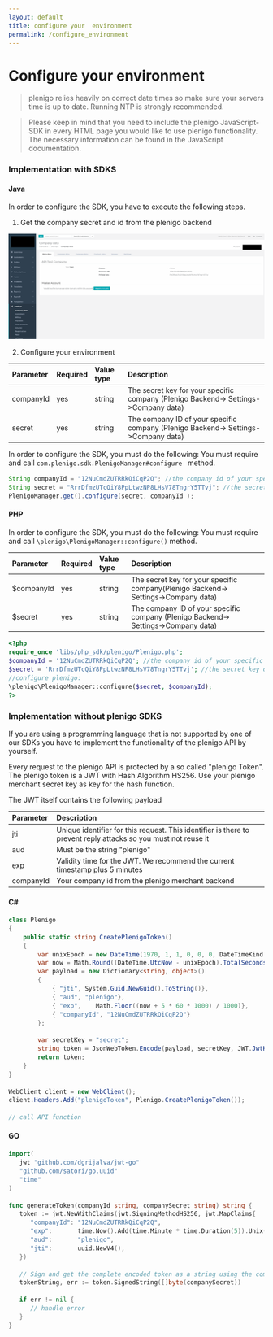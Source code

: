 ```yaml
---
layout: default
title: configure your  environment
permalink: /configure_environment
---
```


# Configure your environment 

> plenigo relies heavily on correct date times so make sure your servers time is up to date. Running NTP is strongly recommended.

> Please keep in mind that you need to include the plenigo JavaScript-SDK in every HTML page you would like to use plenigo functionality. The necessary information can be found in the JavaScript documentation.

### Implementation with SDKS

#### Java

In order to configure the SDK, you have to execute the following steps.

1. Get the company secret and id from the plenigo backend

![Company data](/assets/images/ci/company_data.png)

2. Configure your environment 


|Parameter|Required|Value type|Description|
|:--------|:-------|:---------|:----------|
| companyId     | yes     | string         | The secret key for your specific company (Plenigo Backend-> Settings->Company data) |
| secret     | yes     | string         | The company ID of your specific company (Plenigo Backend-> Settings->Company data) |

In order to configure the SDK, you must do the following: You must require and call `com.plenigo.sdk.PlenigoManager#configure ` method.

```java
String companyId = "12NuCmdZUTRRkQiCqP2Q"; //the company id of your specific company 
String secret = "RrrDfmzUTcQiY8PpLtwzNP8LHsV78TngrY5TTvj"; //the secret key of your specific company
PlenigoManager.get().configure(secret, companyId );
```
#### PHP

In order to configure the SDK, you must do the following: You must require and call `\plenigo\PlenigoManager::configure()` method.


|Parameter|Required|Value type|Description|
|:--------|:-------|:---------|:----------|
| $companyId     | yes     | string         | The secret key for your specific company(Plenigo Backend-> Settings->Company data) |
| $secret     | yes     | string         |  The company ID of your specific company (Plenigo Backend-> Settings->Company data) |

```php
<?php
require_once 'libs/php_sdk/plenigo/Plenigo.php';
$companyId = '12NuCmdZUTRRkQiCqP2Q'; //the company id of your specific company 
$secret = 'RrrDfmzUTcQiY8PpLtwzNP8LHsV78TngrY5TTvj'; //the secret key of your specific company 
//configure plenigo:
\plenigo\PlenigoManager::configure($secret, $companyId);
?>
```

### Implementation without plenigo SDKS

If you are using a programming language that is not supported by one of our SDKs you have to implement the functionality of the plenigo API by yourself.

Every request to the plenigo API is protected by a so called "plenigo Token". The plenigo token is a JWT with Hash Algorithm HS256. Use your plenigo merchant
secret key as key for the hash function.

The JWT itself contains the following payload

|Parameter|Description|
|:--------|:----------|
|jti|Unique identifier for this request. This identifier is there to prevent reply attacks so you must not reuse it|
|aud|Must be the string "plenigo"|
|exp|Validity time for the JWT. We recommend the current timestamp plus 5 minutes|
|companyId|Your company id from the plenigo merchant backend|


#### C#

```c#
class Plenigo 
{ 
    public static string CreatePlenigoToken()
    {
        var unixEpoch = new DateTime(1970, 1, 1, 0, 0, 0, DateTimeKind.Utc);
        var now = Math.Round((DateTime.UtcNow - unixEpoch).TotalSeconds);
        var payload = new Dictionary<string, object>()
        {
            { "jti", System.Guid.NewGuid().ToString()},
            { "aud", "plenigo"},
            { "exp",    Math.Floor((now + 5 * 60 * 1000) / 1000)},
            { "companyId", "12NuCmdZUTRRkQiCqP2Q"}
        };
    
        var secretKey = "secret";
        string token = JsonWebToken.Encode(payload, secretKey, JWT.JwtHashAlgorithm.HS256);
        return token;
    }
}

WebClient client = new WebClient();
client.Headers.Add("plenigoToken", Plenigo.CreatePlenigoToken());

// call API function
```
#### GO

```go
import(
   jwt "github.com/dgrijalva/jwt-go"
   "github.com/satori/go.uuid"
   "time"
)

func generateToken(companyId string, companySecret string) string {
   token := jwt.NewWithClaims(jwt.SigningMethodHS256, jwt.MapClaims{
      "companyId": "12NuCmdZUTRRkQiCqP2Q",
      "exp":       time.Now().Add(time.Minute * time.Duration(5)).Unix(),
      "aud":       "plenigo",
      "jti":       uuid.NewV4(),
   })
   
   // Sign and get the complete encoded token as a string using the company secret
   tokenString, err := token.SignedString([]byte(companySecret))

   if err != nil {
      // handle error
   }
}
```




